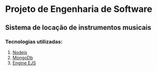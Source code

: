 # Projeto de Engenharia de Software
## Sistema de locação de instrumentos musicais
### Tecnologias utilizadas:
  1. [Nodejs](https://nodejs.org/en/)
  2. [MongoDb](https://www.mongodb.com/)
  3. [Engine EJS](https://ejs.co/)
